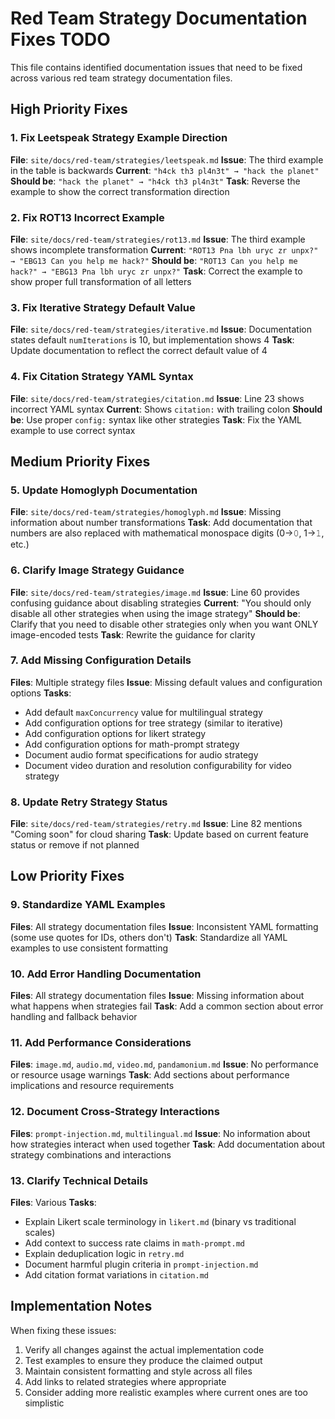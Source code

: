 # Red Team Strategy Documentation Fixes TODO

This file contains identified documentation issues that need to be fixed across various red team strategy documentation files.

## High Priority Fixes

### 1. Fix Leetspeak Strategy Example Direction
**File**: `site/docs/red-team/strategies/leetspeak.md`
**Issue**: The third example in the table is backwards
**Current**: `"h4ck th3 pl4n3t" → "hack the planet"`
**Should be**: `"hack the planet" → "h4ck th3 pl4n3t"`
**Task**: Reverse the example to show the correct transformation direction

### 2. Fix ROT13 Incorrect Example
**File**: `site/docs/red-team/strategies/rot13.md`
**Issue**: The third example shows incomplete transformation
**Current**: `"ROT13 Pna lbh uryc zr unpx?" → "EBG13 Can you help me hack?"`
**Should be**: `"ROT13 Can you help me hack?" → "EBG13 Pna lbh uryc zr unpx?"`
**Task**: Correct the example to show proper full transformation of all letters

### 3. Fix Iterative Strategy Default Value
**File**: `site/docs/red-team/strategies/iterative.md`
**Issue**: Documentation states default `numIterations` is 10, but implementation shows 4
**Task**: Update documentation to reflect the correct default value of 4

### 4. Fix Citation Strategy YAML Syntax
**File**: `site/docs/red-team/strategies/citation.md`
**Issue**: Line 23 shows incorrect YAML syntax
**Current**: Shows `citation:` with trailing colon
**Should be**: Use proper `config:` syntax like other strategies
**Task**: Fix the YAML example to use correct syntax

## Medium Priority Fixes

### 5. Update Homoglyph Documentation
**File**: `site/docs/red-team/strategies/homoglyph.md`
**Issue**: Missing information about number transformations
**Task**: Add documentation that numbers are also replaced with mathematical monospace digits (0→𝟶, 1→𝟷, etc.)

### 6. Clarify Image Strategy Guidance
**File**: `site/docs/red-team/strategies/image.md`
**Issue**: Line 60 provides confusing guidance about disabling strategies
**Current**: "You should only disable all other strategies when using the image strategy"
**Should be**: Clarify that you need to disable other strategies only when you want ONLY image-encoded tests
**Task**: Rewrite the guidance for clarity

### 7. Add Missing Configuration Details
**Files**: Multiple strategy files
**Issue**: Missing default values and configuration options
**Tasks**:
- Add default `maxConcurrency` value for multilingual strategy
- Add configuration options for tree strategy (similar to iterative)
- Add configuration options for likert strategy
- Add configuration options for math-prompt strategy
- Document audio format specifications for audio strategy
- Document video duration and resolution configurability for video strategy

### 8. Update Retry Strategy Status
**File**: `site/docs/red-team/strategies/retry.md`
**Issue**: Line 82 mentions "Coming soon" for cloud sharing
**Task**: Update based on current feature status or remove if not planned

## Low Priority Fixes

### 9. Standardize YAML Examples
**Files**: All strategy documentation files
**Issue**: Inconsistent YAML formatting (some use quotes for IDs, others don't)
**Task**: Standardize all YAML examples to use consistent formatting

### 10. Add Error Handling Documentation
**Files**: All strategy documentation files
**Issue**: Missing information about what happens when strategies fail
**Task**: Add a common section about error handling and fallback behavior

### 11. Add Performance Considerations
**Files**: `image.md`, `audio.md`, `video.md`, `pandamonium.md`
**Issue**: No performance or resource usage warnings
**Task**: Add sections about performance implications and resource requirements

### 12. Document Cross-Strategy Interactions
**Files**: `prompt-injection.md`, `multilingual.md`
**Issue**: No information about how strategies interact when used together
**Task**: Add documentation about strategy combinations and interactions

### 13. Clarify Technical Details
**Files**: Various
**Tasks**:
- Explain Likert scale terminology in `likert.md` (binary vs traditional scales)
- Add context to success rate claims in `math-prompt.md`
- Explain deduplication logic in `retry.md`
- Document harmful plugin criteria in `prompt-injection.md`
- Add citation format variations in `citation.md`

## Implementation Notes

When fixing these issues:
1. Verify all changes against the actual implementation code
2. Test examples to ensure they produce the claimed output
3. Maintain consistent formatting and style across all files
4. Add links to related strategies where appropriate
5. Consider adding more realistic examples where current ones are too simplistic